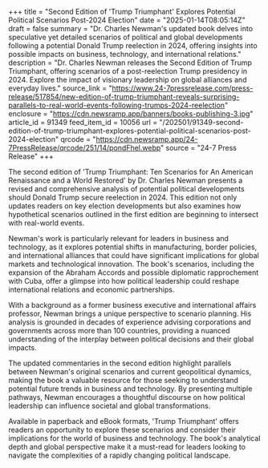 +++
title = "Second Edition of 'Trump Triumphant' Explores Potential Political Scenarios Post-2024 Election"
date = "2025-01-14T08:05:14Z"
draft = false
summary = "Dr. Charles Newman's updated book delves into speculative yet detailed scenarios of political and global developments following a potential Donald Trump reelection in 2024, offering insights into possible impacts on business, technology, and international relations."
description = "Dr. Charles Newman releases the Second Edition of Trump Triumphant, offering scenarios of a post-reelection Trump presidency in 2024. Explore the impact of visionary leadership on global alliances and everyday lives."
source_link = "https://www.24-7pressrelease.com/press-release/517854/new-edition-of-trump-triumphant-reveals-surprising-parallels-to-real-world-events-following-trumps-2024-reelection"
enclosure = "https://cdn.newsramp.app/banners/books-publishing-3.jpg"
article_id = 91349
feed_item_id = 10056
url = "/202501/91349-second-edition-of-trump-triumphant-explores-potential-political-scenarios-post-2024-election"
qrcode = "https://cdn.newsramp.app/24-7PressRelease/qrcode/251/14/pondFhel.webp"
source = "24-7 Press Release"
+++

<p>The second edition of 'Trump Triumphant: Ten Scenarios for An American Renaissance and a World Restored' by Dr. Charles Newman presents a revised and comprehensive analysis of potential political developments should Donald Trump secure reelection in 2024. This edition not only updates readers on key election developments but also examines how hypothetical scenarios outlined in the first edition are beginning to intersect with real-world events.</p><p>Newman's work is particularly relevant for leaders in business and technology, as it explores potential shifts in manufacturing, border policies, and international alliances that could have significant implications for global markets and technological innovation. The book's scenarios, including the expansion of the Abraham Accords and possible diplomatic rapprochement with Cuba, offer a glimpse into how political leadership could reshape international relations and economic partnerships.</p><p>With a background as a former business executive and international affairs professor, Newman brings a unique perspective to scenario planning. His analysis is grounded in decades of experience advising corporations and governments across more than 100 countries, providing a nuanced understanding of the interplay between political decisions and their global impacts.</p><p>The updated commentaries in the second edition highlight parallels between Newman's original scenarios and current geopolitical dynamics, making the book a valuable resource for those seeking to understand potential future trends in business and technology. By presenting multiple pathways, Newman encourages a thoughtful discourse on how political leadership can influence societal and global transformations.</p><p>Available in paperback and eBook formats, 'Trump Triumphant' offers readers an opportunity to explore these scenarios and consider their implications for the world of business and technology. The book's analytical depth and global perspective make it a must-read for leaders looking to navigate the complexities of a rapidly changing political landscape.</p>